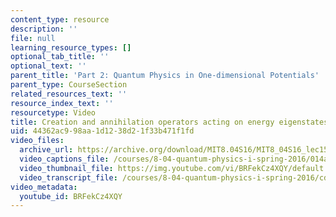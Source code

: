 ```yaml
---
content_type: resource
description: ''
file: null
learning_resource_types: []
optional_tab_title: ''
optional_text: ''
parent_title: 'Part 2: Quantum Physics in One-dimensional Potentials'
parent_type: CourseSection
related_resources_text: ''
resource_index_text: ''
resourcetype: Video
title: Creation and annihilation operators acting on energy eigenstates
uid: 44362ac9-98aa-1d12-38d2-1f33b471f1fd
video_files:
  archive_url: https://archive.org/download/MIT8.04S16/MIT8_04S16_lec15_s3_300k.mp4
  video_captions_file: /courses/8-04-quantum-physics-i-spring-2016/014a7cc9d84356cfbef6838eb3b31a9d_BRFekCz4XQY.vtt
  video_thumbnail_file: https://img.youtube.com/vi/BRFekCz4XQY/default.jpg
  video_transcript_file: /courses/8-04-quantum-physics-i-spring-2016/cd974cc2a2d0b25a57e70bbdec86dfa2_BRFekCz4XQY.pdf
video_metadata:
  youtube_id: BRFekCz4XQY
---
```

